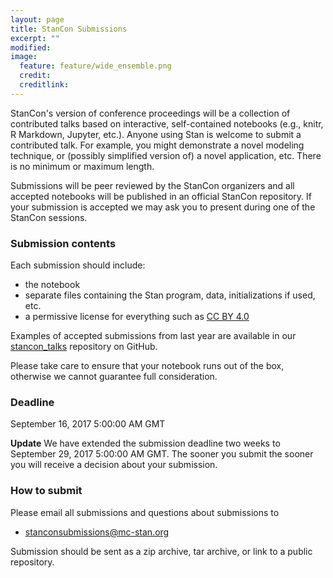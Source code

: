 ```yaml
---
layout: page
title: StanCon Submissions
excerpt: ""
modified:
image:
  feature: feature/wide_ensemble.png
  credit:
  creditlink:
---
```


StanCon's version of conference proceedings will be a collection of contributed
talks based on interactive, self-contained notebooks (e.g., knitr, R Markdown,
Jupyter, etc.). Anyone using Stan is welcome to submit a contributed talk. For
example, you might demonstrate a novel modeling technique, or (possibly
simplified version of) a novel application, etc. There is no minimum or maximum
length.

Submissions will be peer reviewed by the StanCon organizers and all accepted
notebooks will be published in an official StanCon repository. If your
submission is accepted we may ask you to present during one of the StanCon
sessions.

### Submission contents

Each submission should include:

* the notebook
* separate files containing the Stan program, data, initializations if used, etc.
* a permissive license for everything such as [CC BY 4.0](https://creativecommons.org/licenses/by/4.0/)

Examples of accepted submissions from last year are available in our 
[stancon_talks](https://github.com/stan-dev/stancon_talks/tree/master/2017/Contributed-Talks) 
repository on GitHub. 

Please take care to ensure that your notebook runs out of the box, otherwise we
cannot guarantee full consideration.



### Deadline

September 16, 2017 5:00:00 AM GMT

__Update__ We have extended the submission deadline two weeks to 
September 29, 2017 5:00:00 AM GMT.  The sooner you submit the
sooner you will receive a decision about your submission.

### How to submit

Please email all submissions and questions about submissions to

* <stanconsubmissions@mc-stan.org>

Submission should be sent as a zip archive, tar archive, or link to a public repository.

